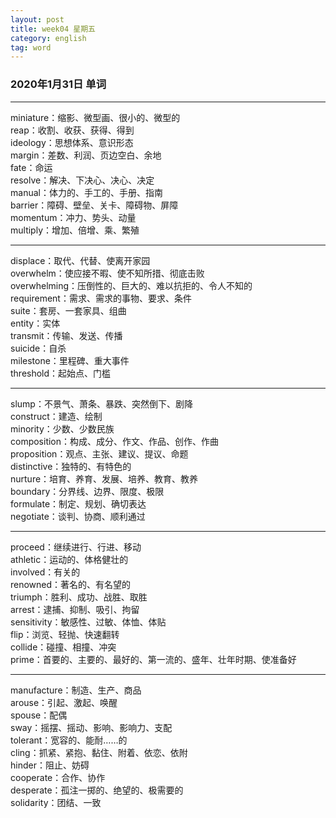 ```yaml
---
layout: post  
title: week04 星期五  
category: english  
tag: word  
---
```

### 2020年1月31日 单词
- - -
miniature：缩影、微型画、很小的、微型的  
reap：收割、收获、获得、得到  
ideology：思想体系、意识形态  
margin：差数、利润、页边空白、余地  
fate：命运  
resolve：解决、下决心、决心、决定  
manual：体力的、手工的、手册、指南  
barrier：障碍、壁垒、关卡、障碍物、屏障  
momentum：冲力、势头、动量  
multiply：增加、倍增、乘、繁殖  
- - -
displace：取代、代替、使离开家园  
overwhelm：使应接不暇、使不知所措、彻底击败  
overwhelming：压倒性的、巨大的、难以抗拒的、令人不知的  
requirement：需求、需求的事物、要求、条件  
suite：套房、一套家具、组曲  
entity：实体  
transmit：传输、发送、传播  
suicide：自杀  
milestone：里程碑、重大事件  
threshold：起始点、门槛  
- - -
slump：不景气、萧条、暴跌、突然倒下、剧降  
construct：建造、绘制  
minority：少数、少数民族  
composition：构成、成分、作文、作品、创作、作曲  
proposition：观点、主张、建议、提议、命题  
distinctive：独特的、有特色的  
nurture：培育、养育、发展、培养、教育、教养  
boundary：分界线、边界、限度、极限  
formulate：制定、规划、确切表达  
negotiate：谈判、协商、顺利通过  
- - -
proceed：继续进行、行进、移动  
athletic：运动的、体格健壮的  
involved：有关的  
renowned：著名的、有名望的  
triumph：胜利、成功、战胜、取胜  
arrest：逮捕、抑制、吸引、拘留  
sensitivity：敏感性、过敏、体恤、体贴  
flip：浏览、轻抛、快速翻转  
collide：碰撞、相撞、冲突  
prime：首要的、主要的、最好的、第一流的、盛年、壮年时期、使准备好  
- - -
manufacture：制造、生产、商品  
arouse：引起、激起、唤醒  
spouse：配偶  
sway：摇摆、摇动、影响、影响力、支配  
tolerant：宽容的、能耐……的  
cling：抓紧、紧抱、黏住、附着、依恋、依附  
hinder：阻止、妨碍  
cooperate：合作、协作  
desperate：孤注一掷的、绝望的、极需要的  
solidarity：团结、一致